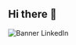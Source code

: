 ## Hi there 👋
![Banner LinkedIn](https://github.com/user-attachments/assets/ec2da831-6407-4c91-ab98-17aca30dbd7c)

<!--
**LauraPiraneque/LauraPiraneque** is a ✨ _special_ ✨ repository because its `README.md` (this file) appears on your GitHub profile.

Here are some ideas to get you started:

- 🔭 I’m currently working on ...
- 🌱 I’m currently learning ...
- 👯 I’m looking to collaborate on ...
- 🤔 I’m looking for help with ...
- 💬 Ask me about ...
- 📫 How to reach me: ...
- 😄 Pronouns: ...
- ⚡ Fun fact: ...
-->

